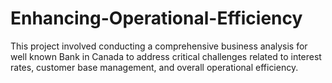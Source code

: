 # Enhancing-Operational-Efficiency
This project involved conducting a comprehensive business analysis for well known Bank in Canada to address critical challenges related to interest rates, customer base management, and overall operational efficiency.
